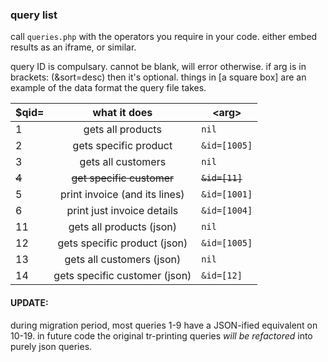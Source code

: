 ### query list ###

call `queries.php` with the operators you require in your code. either embed results as an iframe, or similar.


query ID is compulsary. cannot be blank, will error otherwise.
if arg is in brackets: (&sort=desc) then it's optional.
things in [a square box] are an example of the data format the query file takes.


$qid= | what it does | \<arg\> |
--- | :---: | --- 
1 | gets all products | `nil`
2 | gets specific product | `&id=[1005]`
3 | gets all customers | `nil`
~~4~~ | ~~get specific customer~~ | ~~`&id=[11]`~~
5 | print invoice (and its lines) | `&id=[1001]`
6 | print just invoice details | `&id=[1004]`
11 | gets all products (json) | `nil`
12 | gets specific product (json) | `&id=[1005]`
13 | gets all customers (json) | `nil`
14 | gets specific customer (json) | `&id=[12]`

#### UPDATE: ####

during migration period, most queries 1-9 have a JSON-ified equivalent on 10-19. in future code the original tr-printing queries _will be refactored_ into purely json queries.